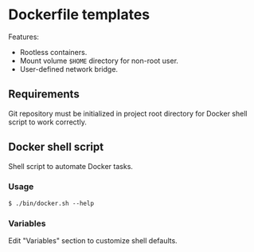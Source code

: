 # Dockerfile templates

Features:
- Rootless containers.
- Mount volume `$HOME` directory for non-root user.
- User-defined network bridge.

## Requirements

Git repository must be initialized in project root directory for Docker shell
script to work correctly.

## Docker shell script

Shell script to automate Docker tasks.

### Usage

```console
$ ./bin/docker.sh --help
```

### Variables

Edit "Variables" section to customize shell defaults.

